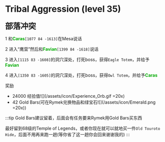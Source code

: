 # Tribal Aggression (level 35)
<span style="font-size: 25px;">**部落冲突**</span>

<span class="stage-index">1 </span> 和<font color=00AA00>**Caras**</font>`[1077 84 -1613]`在Mesa说话

<span class="stage-index">2 </span> 进入“鹰营”然后和<font color=00AA00>**Favian**</font>`[1399 84 -1618]`说话

<span class="stage-index">3 </span> 进入`[1115 83 -1608]`的洞穴深处，打死boss，获得`Eagle Totem`，并给予<font color=00AA00>**Favian**</font>

<span class="stage-index">4 </span> 进入`[1350 83 -1605]`的洞穴深处，打死boss，获得`Owl Totem`，并给予<font color=00AA00>**Caras**</font>

奖励
+ 24000 经验值![](/assets/icon/Experience_Orb.gif =20x)
+ 42 Gold Bars(可在Rymek兑换物品和绿宝石![](/assets/icon/Emerald.png =20x))
  
:::tip
Gold Bars建议留着，后面会有任务要来Rymek用Gold Bars买东西

最好留到68级的Temple of Legends，或者你现在就可以就地买一件`Old Touroto Hide`，后面不用再来跑一趟(等你省了这一趟你会回来谢谢我的)
:::